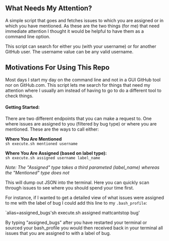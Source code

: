 ## What Needs My Attention?

A simple script that goes and fetches issues to which you are assigned
or in which you have mentioned. As these are the two things (for me)
that need immediate attention I thought it would be helpful to have them
as a command line option.  

This script can search for either you (with your username) or for
another GitHub user. The username value can be any valid username.  

## Motivations For Using This Repo

Most days I start my day on the command line and not in a GUI GitHub
tool nor on GitHub.com. This script lets me search for things that need
my attention where I usually am instead of having to go to do a
different tool to check things. 

#### Getting Started:

There are two different endpoints that you can make a request to. One
where issues are assigned to you (filtered by bug type) or where you are
mentioned. These are the ways to call either:

**Where You Are Mentioned**  
`sh execute.sh mentioned username` 

**Where You Are Assigned (based on label type):**  
`sh execute.sh assigned username label_name`

*Note: The "Assigned" type takes a third parameted (label_name) whereas
the "Mentioned" type does not*

This will dump out JSON into the terminal. Here you can quickly scan
through issues to see where you should spend your time first.

For instance, if I wanted to get a detailed view of what issues were
assigned to me with the label of bug I could add this line to my `.bash_profile`:  

`alias=assigned_bugs'sh execute.sh assigned mattcantstop bug'

By typing "assigned_bugs" after you have restarted your terminal or sourced your bash_profile
you would then received back in your terminal all issues that you are
assigned to with a label of bug.
